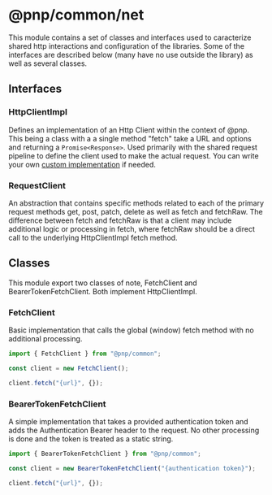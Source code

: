 # @pnp/common/net

This module contains a set of classes and interfaces used to caracterize shared http interactions and configuration of the libraries. Some of the interfaces
are described below (many have no use outside the library) as well as several classes.

## Interfaces

### HttpClientImpl

Defines an implementation of an Http Client within the context of @pnp. This being a class with a a single method "fetch" take a URL and options and returning a `Promise<Response>`. Used primarily with the shared request pipeline to define the client used to make the actual request. You can write your own [custom implementation](custom-httpclientimpl.md) if needed.

### RequestClient

An abstraction that contains specific methods related to each of the primary request methods get, post, patch, delete as well as fetch and fetchRaw. The
difference between fetch and fetchRaw is that a client may include additional logic or processing in fetch, where fetchRaw should be a direct call to the
underlying HttpClientImpl fetch method.

## Classes

This module export two classes of note, FetchClient and BearerTokenFetchClient. Both implement HttpClientImpl.

### FetchClient

Basic implementation that calls the global (window) fetch method with no additional processing.

```TypeScript
import { FetchClient } from "@pnp/common";

const client = new FetchClient();

client.fetch("{url}", {});
```

### BearerTokenFetchClient

A simple implementation that takes a provided authentication token and adds the Authentication Bearer header to the request. No other processing is done and the token is treated as a static string.

```TypeScript
import { BearerTokenFetchClient } from "@pnp/common";

const client = new BearerTokenFetchClient("{authentication token}");

client.fetch("{url}", {});
```
